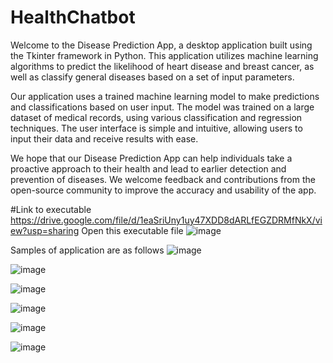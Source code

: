 # HealthChatbot


Welcome to the Disease Prediction App, a desktop application built using the Tkinter framework in Python. This application utilizes machine learning algorithms to predict the likelihood of heart disease and breast cancer, as well as classify general diseases based on a set of input parameters.

Our application uses a trained machine learning model to make predictions and classifications based on user input. The model was trained on a large dataset of medical records, using various classification and regression techniques. The user interface is simple and intuitive, allowing users to input their data and receive results with ease.

We hope that our Disease Prediction App can help individuals take a proactive approach to their health and lead to earlier detection and prevention of diseases. We welcome feedback and contributions from the open-source community to improve the accuracy and usability of the app.


#Link to executable
https://drive.google.com/file/d/1eaSriUny1uy47XDD8dARLfEGZDRMfNkX/view?usp=sharing
Open this executable file
![image](https://user-images.githubusercontent.com/70265297/235104106-cbde4c61-793d-4e9e-930d-fe6bb6e5a067.png)

Samples of application are as follows
![image](https://user-images.githubusercontent.com/70265297/235104252-13928515-4dd0-494f-a398-df8e5b0429bd.png)

![image](https://user-images.githubusercontent.com/70265297/235104329-a66566bc-51ba-4322-b52d-54aa943478db.png)

![image](https://user-images.githubusercontent.com/70265297/235104414-cb237f8b-011a-4e6c-bbb4-c1604d3356a3.png)

![image](https://user-images.githubusercontent.com/70265297/235104496-02eb9c03-a9c6-403f-83f4-64e575e931bb.png)

![image](https://user-images.githubusercontent.com/70265297/235104609-78f941e1-c75d-4a96-b21d-3d5bd00850d7.png)

![image](https://user-images.githubusercontent.com/70265297/235104707-632f4c15-9e7e-4a92-aebd-c97207b250dd.png)








